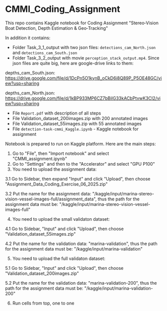 # CMMI_Coding_Assignment

This repo contains Kaggle notebook for Coding Assignment "Stereo‑Vision Boat Detection, Depth Estimation & Geo‑Tracking"

In addition it contains:
- Folder Task_3_1_output with two json files: `detections_cam_North.json` and `detections_cam_South.json`
- Folder Task_3_2_output with  movie `perception_stack_output.mp4`. Since json files are quite big, here are google-drive links to them:
  
depths_cam_South.json: https://drive.google.com/file/d/1DcPn5O1kynB_oCkD6i8Q89P_P5OE48GC/view?usp=sharing

depths_cam_North.json: https://drive.google.com/file/d/1kBP933MP6CZ7bBiIG33kACbPtvwK3CI2/view?usp=sharing
  
- File `Report.pdf` with description of all steps
- File Validation_dataset_200images.zip with 200 annotated images
- File Validation_dataset_55images.zip with 55 annotated images
- File `detection-task-cmmi_Kaggle.ipynb` - Kaggle notebook for assignment

Notebook is prepared to run on Kaggle platform. Here are the main steps:

1. Go to "File", then "Import notebook" and select "CMMI_assignment.ipynb"
2. Go to "Settings" and then to the "Accelerator" and select "GPU P100"
3. You need to upload the assignment data:
   
 3.1 Go to Sidebar, then expand "Input" and click "Upload", then choose "Assignment_Data_Coding_Exercise_06_2025.zip"
 
 3.2 Put the name for the assignment data: "/kaggle/input/marina-stereo-vision-vessel-images-full/assignment_data", 
  thus the path for the assignment data must be: "/kaggle/input/marina-stereo-vision-vessel-images-full"
  
4. You need to upload the small validaton dataset:

 4.1 Go to Sidebar, "Input" and click "Upload", then choose "Validation_dataset_55images.zip"
 
 4.2 Put the name for the validation data: "marina-validation", 
  thus the path for the assignment data must be: "/kaggle/input/marina-validation"
  
5. You need to upload the full validaton dataset:
   
 5.1 Go to Sidebar, "Input" and click "Upload", then choose "Validation_dataset_200images.zip"
 
 5.2 Put the name for the validation data: "marina-validation-200", 
  thus the path for the assignment data must be: "/kaggle/input/marina-validation-200"

6. Run cells from top, one to one
 
